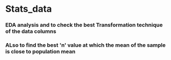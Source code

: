 # Stats_data
<h3> EDA analysis and to check the best Transformation technique of the data columns </h3>
<h3> ALso to find the best 'n' value at which the mean of the sample is close to population mean </h3>
